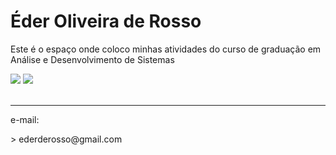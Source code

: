 <div>
  <h1>Éder Oliveira de Rosso</h1>
  <p>Este é o espaço onde coloco minhas atividades do curso de graduação em Análise e Desenvolvimento de Sistemas</p>
  
  <img height="auto" src="https://github-readme-stats.vercel.app/api?username=EderRosso&show_icons=true&theme=algolia&include_all_commits=true&count_private=true"/>
  <img height="auto" src="https://github-readme-stats.vercel.app/api/top-langs/?username=EderRosso&layout=compact&langs_count=7&theme=algolia"/>
</div>

<div>
  <br>
  <hr>
  <p>e-mail:</P>
  > ederderosso@gmail.com
  <br>
</div>
